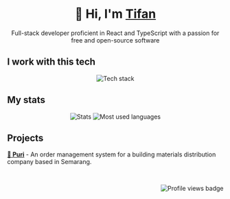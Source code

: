 <h1 align="center">👋 Hi, I'm <a href="https://tifan.me/">Tifan</a></h1>

<p align="center">
  Full-stack developer proficient in React and TypeScript with a passion for free and open-source software
</p>

<h2>I work with this tech</h2>
<p align="center">
  <picture>
    <!--
    shortened from: https://skillicons.dev/icons?i=typescript,react,nextjs,firebase,googlecloud,mysql,planetscale,deno,nodejs,linux,bash&theme=dark
    because it seems that `srcset` stopped reading the URL past the comma. As a result, it only read TypeScript and ignored the rest of the URL. 
    -->
    <source
      srcset="https://shorturl.at/arsFW"
      media="(prefers-color-scheme: dark)"
    />
    <img
      alt="Tech stack"
      src="https://skillicons.dev/icons?i=typescript,react,nextjs,firebase,googlecloud,mysql,planetscale,deno,nodejs,linux,bash&theme=light"
    />
  </picture>
</p>

<h2>My stats</h2>
<p align="center">
  <picture>
    <source
      srcset="https://tifandotme-stats.vercel.app/api?username=tifandotme&show_icons=true&hide_rank=true&custom_title=Stats&hide=issues&count_private=true&hide_border=true&theme=github_dark&disable_animations=true"
      media="(prefers-color-scheme: dark)"
    />
    <img
      alt="Stats"
      src="https://tifandotme-stats.vercel.app/api?username=tifandotme&show_icons=true&hide_rank=true&custom_title=Stats&hide=issues&count_private=true&hide_border=true&theme=github_light&disable_animations=true"
    />
  </picture>

  <picture>
    <!--
    shortened from: https://tifandotme-stats.vercel.app/api/top-langs/?username=tifandotme&hide=html,css&layout=compact&disable_animations=true&hide_border=true&theme=github_dark
    -->
    <source
      srcset="https://shorturl.at/fjp18"
      media="(prefers-color-scheme: dark)"
    />
    <img
      alt="Most used languages"
      src="https://shorturl.at/duFW2"
    />
  </picture>
</p>

<h2>Projects</h2>

**[🚚 Puri](https://github.com/tifandotme/puri)** - An order management system for a building materials distribution company based in Semarang.

<br>
<p align="right">
  <picture>
    <img
      alt="Profile views badge"
      src="https://komarev.com/ghpvc/?username=tifandotme&style=flat-square"
    />
  </picture>
</p>



<!--
<details>
  <summary>My GPG public key</summary>
  
  ```
  -----BEGIN PGP PUBLIC KEY BLOCK-----

  mDMEZCxEZhYJKwYBBAHaRw8BAQdAllwYRWTdeJ+XeIlDVX3091ddROl45//hTYrp
  wzjyZty0F1RpZmFuIDx0aWZhbkBwcm90b24ubWU+iJMEExYKADsWIQSBdrle4w53
  hGWeb95ZkJIMsOl/HgUCZCxEZgIbAwULCQgHAgIiAgYVCgkICwIEFgIDAQIeBwIX
  gAAKCRBZkJIMsOl/HsInAQCToy99q4KzzZE9FWikL6m1RO6tRoCUjJhkZM5+QYqs
  7wD/YEDMgyp+mCrESqaTYGZ4casEXAvrX0Mmjrptpo5z7wq4OARkLERmEgorBgEE
  AZdVAQUBAQdAgpFLbsCekZ13+dGRR+gOwkt6YjsDq3KOE/RYtaVo4XoDAQgHiHgE
  GBYKACAWIQSBdrle4w53hGWeb95ZkJIMsOl/HgUCZCxEZgIbDAAKCRBZkJIMsOl/
  Hs45AQDTW8c/YSifLigUlYUQTPUyiC4ZxReGvvYOyGvPEC5XggD/ZuCAw3J2SiFX
  F54URvoJyaoIg4skAf7bcU29i6BSeg4=
  =4fq2
  -----END PGP PUBLIC KEY BLOCK-----
  ```
</details>


https://github.blog/changelog/2022-05-19-specify-theme-context-for-images-in-markdown-beta/

Skillicons soon-to-be-added icons:
prisma,tailwindcss,astro,sentry,nextjs,planetscale,postgress,postman,rabbitmq,redis,wasm

Notable stats:
- https://git.io/streak-stats
- https://www.githubtrends.io/wrapped/tifandotme
- https://github.com/gautamkrishnar/blog-post-workflow

TODO: Add WakaTime stats once I have decent amount of data
-->
